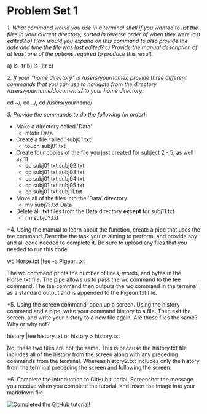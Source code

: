 # Problem Set 1 

*1. What command would you use in a terminal shell if you wanted to list the files in your current directory, sorted in reverse order of when they were last edited? b) How would you expand on this command to also provide the date and time the file was last edited? c) Provide the manual description of at least one of the options required to produce this result.*


a) ls -tr
b) ls -ltr
c)

*2. If your "home directory" is /users/yourname/, provide three different commands that you can use to navigate from the directory /users/yourname/documents/ to your home directory:*

cd ~/, cd ../, cd /users/yourname/ 

*3. Provide the commands to do the following (in order):*

* Make a directory called 'Data'
    * mkdir Data
* Create a file called 'subj01.txt'
    * touch subj01.txt
* Create four copies of the file you just created for subject 2 - 5, as well as 11
    * cp subj01.txt subj02.txt 
    * cp subj01.txt subj03.txt
    * cp subj01.txt subj04.txt
    * cp subj01.txt subj05.txt 
    * cp subj01.txt subj11.txt
* Move all of the files into the 'Data' directory 
    * mv subj??.txt Data
* Delete all .txt files from the Data directory **except** for subj11.txt 
    * rm subj0?.txt

*4. Using the manual to learn about the function, create a pipe that uses the tee command. Describe the task you're aiming to perform, and provide any and all code needed to complete it. Be sure to upload any files that you needed to run this code.

wc Horse.txt |tee -a Pigeon.txt 

The wc command prints the number of lines, words, and bytes in the Horse.txt file. The pipe allows us to pass the wc command to the tee command. The tee command then outputs the wc command in the terminal as a standard output and is appended to the Pigeon.txt file. 

*5. Using the screen command, open up a screen. Using the history command and a pipe, write your command history to a file. Then exit the screen, and write your history to a new file again. Are these files the same? Why or why not? 

history |tee history.txt or history > history.txt 

No, these two files are not the same. This is because the history.txt file includes all of the history from the screen along with any preceding commands from the terminal. Whereas history2.txt includes only the history from the terminal preceding the screen and following the screen. 

*6. Complete the introduction to GitHub tutorial. Screenshot the message you receive when you complete the tutorial, and insert the image into your markdown file. 

![Completed the GitHub tutorial!](./github_introduction.png)





